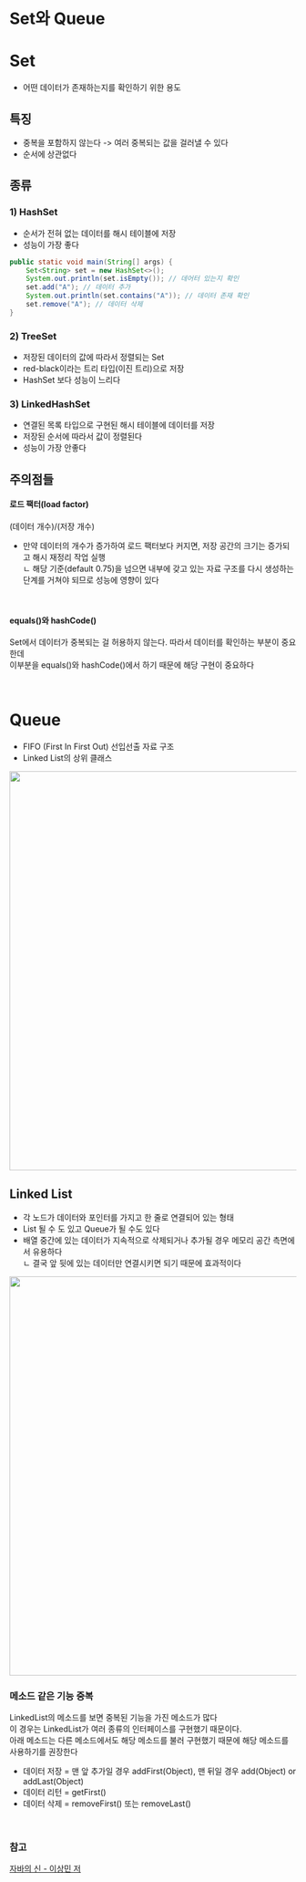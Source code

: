 # Set와 Queue

# Set
- 어떤 데이터가 존재하는지를 확인하기 위한 용도

## 특징
- 중복을 포함하지 않는다 -> 여러 중복되는 값을 걸러낼 수 있다
- 순서에 상관없다

## 종류
### 1) HashSet
- 순서가 전혀 없는 데이터를 해시 테이블에 저장 
- 성능이 가장 좋다

```java
public static void main(String[] args) {
    Set<String> set = new HashSet<>();
    System.out.println(set.isEmpty()); // 데어터 있는지 확인
    set.add("A"); // 데이터 추가
    System.out.println(set.contains("A")); // 데이터 존재 확인
    set.remove("A"); // 데이터 삭제
}
```


### 2) TreeSet
- 저장된 데이터의 값에 따라서 정렬되는 Set
- red-black이라는 트리 타입(이진 트리)으로 저장
- HashSet 보다 성능이 느리다

### 3) LinkedHashSet
- 연결된 목록 타입으로 구현된 해시 테이블에 데이터를 저장
- 저장된 순서에 따라서 값이 정렬된다
- 성능이 가장 안좋다


## 주의점들

#### 로드 팩터(load factor)
(데이터 개수)/(저장 개수) 
- 만약 데이터의 개수가 증가하여 로드 팩터보다 커지면, 저장 공간의 크기는 증가되고 해시 재정리 작업 실행 <br>
  ㄴ 해당 기준(default 0.75)을 넘으면 내부에 갖고 있는 자료 구조를 다시 생성하는 단계를 거쳐야 되므로 성능에 영향이 있다
<br>

#### equals()와 hashCode()
Set에서 데이터가 중복되는 걸 허용하지 않는다. 따라서 데이터를 확인하는 부분이 중요한데 <br>
이부분을 equals()와 hashCode()에서 하기 때문에 해당 구현이 중요하다


<br>

# Queue
- FIFO (First In First Out) 선입선출 자료 구조
- Linked List의 상위 클래스

<img src="https://github.com/MoMoon-LKH/TIL/assets/66755342/508f9e34-2edd-41b5-8ad5-7b61f70e6fad" width="700">


## Linked List
- 각 노드가 데이터와 포인터를 가지고 한 줄로 연결되어 있는 형태
- List 될 수 도 있고 Queue가 될 수도 있다
- 배열 중간에 있는 데이터가 지속적으로 삭제되거나 추가될 경우 메모리 공간 측면에서 유용하다 <br>
  ㄴ 결국 앞 뒷에 있는 데이터만 연결시키면 되기 때문에 효과적이다

<img src="https://github.com/MoMoon-LKH/TIL/assets/66755342/d48ebe41-abcc-4796-8649-278e179a9967" width="700">

### 메소드 같은 기능 중복
LinkedList의 메소드를 보면 중복된 기능을 가진 메소드가 많다 <br>
이 경우는 LinkedList가 여러 종류의 인터페이스를 구현했기 때문이다. <br>
아래 메소드는 다른 메소드에서도 해당 메소드를 불러 구현했기 때문에 해당 메소드를 사용하기를 권장한다
- 데이터 저장 = 맨 앞 추가일 경우 addFirst(Object), 맨 뒤일 경우 add(Object) or addLast(Object)
- 데이터 리턴 = getFirst()
- 데이터 삭제 = removeFirst() 또는 removeLast()


<br>

### 참고
[자바의 신 - 이상민 저](https://www.yes24.com/Product/Goods/42643850)

